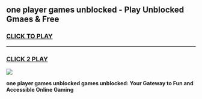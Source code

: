 
## one player games unblocked - Play Unblocked Gmaes & Free
<h3>
<a href="https://premium.freeplayer.one?title=one_player_games_unblocked&ref=19F">CLICK TO PLAY</a></h3>
<hr>

<h3>
<a href="https://premium.freeplayer.one?title=one_player_games_unblocked&ref=19F">CLICK 2 PLAY</a>
  
</h3>

<a href="https://premium.freeplayer.one?title=one_player_games_unblocked&ref=19F/"><img src="https://clearcache.store/games.png"></a>


**one player games unblocked games unblocked: Your Gateway to Fun and Accessible Online Gaming**
